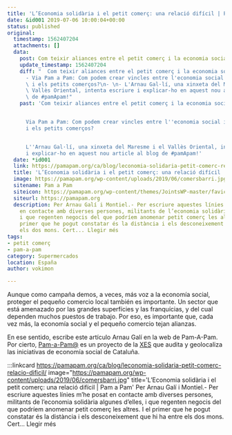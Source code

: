 ```yaml
---
title: 'L’Economia solidària i el petit comerç: una relació difícil | Pam a Pam'
date: &id001 2019-07-06 10:00:04+00:00
status: published
original:
  timestamp: 1562407204
  attachments: []
  data:
    post: Com teixir aliances entre el petit comerç i la economia social.
    update_timestamp: 1562407204
    diff: "  Com teixir aliances entre el petit comerç i la economia social.\n- \n\
      - Via Pam a Pam: Com podem crear vincles entre l'economia social i solidària\
      \ i els petits comerços?\n- \n- L'Arnau Gal·lí, una xinxeta del Maresme i el\
      \ Vallès Oriental, intenta escriure i explicar-ho en aquest nou article al blog\
      \ de #pamApam!"
    past: 'Com teixir aliances entre el petit comerç i la economia social.


      Via Pam a Pam: Com podem crear vincles entre l''economia social i solidària
      i els petits comerços?


      L''Arnau Gal·lí, una xinxeta del Maresme i el Vallès Oriental, intenta escriure
      i explicar-ho en aquest nou article al blog de #pamApam!'
  date: *id001
  link: https://pamapam.org/ca/blog/leconomia-solidaria-petit-comerc-relacio-dificil/
  title: 'L’Economia solidària i el petit comerç: una relació difícil | Pam a Pam'
  image: https://pamapam.org/wp-content/uploads/2019/06/comersbarri.jpg
  sitename: Pam a Pam
  siteicon: https://pamapam.org/wp-content/themes/JointsWP-master/favicon.ico
  siteurl: https://pamapam.org
  description: Per Arnau Galí i Montiel.- Per escriure aquestes línies m’he posat
    en contacte amb diverses persones, militants de l’economia solidària algunes d’elles,
    i que regenten negocis del que podríem anomenar petit comerç les altres. I el
    primer que he pogut constatar és la distància i els desconeixement que hi ha entre
    els dos mons. Cert... Llegir més
tags:
- petit comerç
- pam-a-pam
category: Supermercados
location: España
author: vokimon

---
```



Aunque como campaña demos, a veces, más voz a la economía social,
proteger el pequeño comercio local también es importante.
Un sector que está amenazado por las grandes superfícies y las franquícias,
y del cual dependen muchos puestos de trabajo.
Por eso, es importante que, cada vez más, la economía social y el pequeño comercio tejan alianzas.

En ese sentido, escribe este artículo Arnau Galí en la web de Pam-A-Pam.
Por cierto, [Pam-a-Pam@](https://pamapam.org) es un proyecto de la [XES](https://xes.cat)
que audita y geolocaliza las iniciativas de economía social de Cataluña.

:::linkcard https://pamapam.org/ca/blog/leconomia-solidaria-petit-comerc-relacio-dificil/ image="https://pamapam.org/wp-content/uploads/2019/06/comersbarri.jpg" title='L’Economia solidària i el petit comerç: una relació difícil | Pam a Pam'
    Per Arnau Galí i Montiel.- Per escriure aquestes línies m’he posat en contacte amb diverses persones, militants de l’economia solidària algunes d’elles, i que regenten negocis del que podríem anomenar petit comerç les altres. I el primer que he pogut constatar és la distància i els desconeixement que hi ha entre els dos mons. Cert... Llegir més

